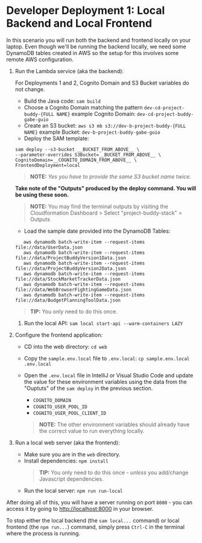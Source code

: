 # Developer Deployment 1: Local Backend and Local Frontend

In this scenario you will run both the backend and frontend locally on your laptop. Even though we'll be running the backend locally, we need some DynamoDB tables created in AWS so the setup for this involves some remote AWS configuration.

1. Run the Lambda service (aka the backend):
   
    For Deployments 1 and 2, Cognito Domain and S3 Bucket variables do not change.

   - Build the Java code: `sam build`
   - Choose a Cognito Domain matching the pattern `dev-cd-project-buddy-{FULL NAME}` example Cognito Domain: `dev-cd-project-buddy-gabe-guio`
   - Create an S3 bucket: `aws s3 mb s3://dev-b-project-buddy-{FULL NAME}` example Bucket: `dev-b-project-buddy-gabe-guio`
   - Deploy the SAM template:

   ```
   sam deploy --s3-bucket __BUCKET_FROM_ABOVE__ \
   --parameter-overrides S3Bucket=__BUCKET_FROM_ABOVE__ \
   CognitoDomain=__COGNITO_DOMAIN_FROM_ABOVE__ \
   FrontendDeployment=local
   ```

   > **NOTE:** _Yes you have to provide the same S3 bucket name twice._

   **Take note of the "Outputs" produced by the deploy command. You will be using these soon.**

   > **NOTE:** You may find the terminal outputs by visiting the Cloudformation Dashboard > Select "project-buddy-stack" > Outputs

   - Load the sample date provided into the DynamoDB Tables:

   ```
      aws dynamodb batch-write-item --request-items file://data/UserData.json
      aws dynamodb batch-write-item --request-items file://data/ProjectBuddyVersion1Data.json
      aws dynamodb batch-write-item --request-items file://data/ProjectBuddyVersion2Data.json
      aws dynamodb batch-write-item --request-items file://data/StockMarketTrackerData.json
      aws dynamodb batch-write-item --request-items file://data/WebBrowserFightingGameData.json
      aws dynamodb batch-write-item --request-items file://data/BudgetPlanningToolData.json
   ```

   > **TIP:** You only need to do this once.

   1. Run the local API: `sam local start-api --warm-containers LAZY`

2. Configure the frontend application:

   - CD into the web directory: `cd web`
   - Copy the `sample.env.local` file to `.env.local`: `cp sample.env.local .env.local`
   - Open the `.env.local` file in IntelliJ or Visual Studio Code and update the value for these environment variables using the data from the "Ouptuts" of the `sam deploy` in the previous section.

     - `COGNITO_DOMAIN`
     - `COGNITO_USER_POOL_ID`
     - `COGNITO_USER_POOL_CLIENT_ID`

     > **NOTE:** The other environment variables should already have the correct value to run everything locally.

3. Run a local web server (aka the frontend):
   - Make sure you are in the `web` directory.
   - Install dependencies: `npm install`
     > **TIP:** You only need to do this once - _unless_ you add/change Javascript dependencies.
   - Run the local server: `npm run run-local`

After doing all of this, you will have a server running on port `8000` - you can access it by going to [http://localhost:8000](http://localhost:8000) in your browser.

To stop either the local backend (the `sam local...` command) or local frontend (the `npm run...`) command, simply press `Ctrl-C` in the terminal where the process is running.
